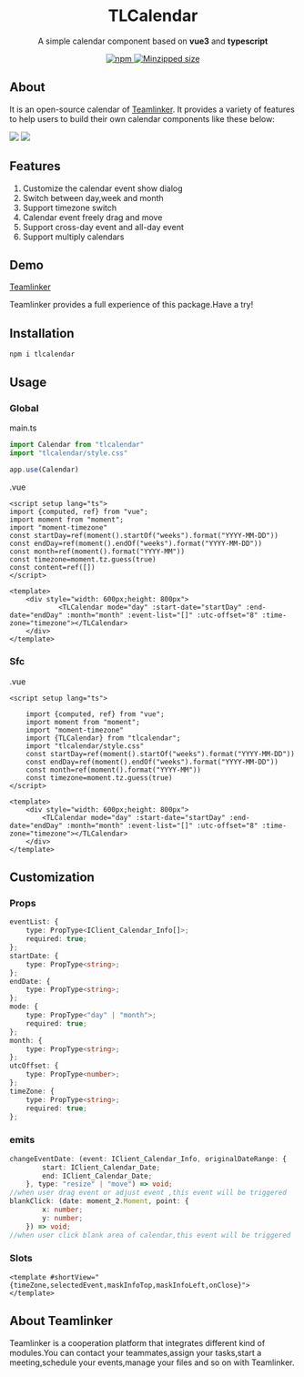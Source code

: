 <h1 align="center">
TLCalendar
</h1>
<p align="center">
A simple calendar component based on <b>vue3</b> and <b>typescript</b>
</p>

<p align="center">
  <a href="https://www.npmjs.com/package/tlcalendar">
    <img src="https://flat.badgen.net/npm/v/tlcalendar?icon=npm" alt="npm"/>
  </a>
  <a href="https://www.npmjs.com/package/tlcalendar">
    <img src="https://flat.badgen.net/bundlephobia/minzip/tlcalendar?color=green" alt="Minzipped size"/>
  </a>
</p>

## About
It is an open-source calendar of [Teamlinker](https://team-linker.com). It provides a variety of features to help users to build their own calendar components like these below:

![](https://team-linker.com/assets/exampleCalendar2-92024062.png)
![](https://team-linker.com/assets/exampleCalendar1-c0bf9528.png)

## Features
1. Customize the calendar event show dialog
2. Switch between day,week and month
3. Support timezone switch
4. Calendar event freely drag and move
5. Support cross-day event and all-day event
6. Support multiply calendars


## Demo
[Teamlinker](https://team-linker.com)

Teamlinker provides a full experience of this package.Have a try!

## Installation
```shell
npm i tlcalendar
```
## Usage

### Global
main.ts
```typescript
import Calendar from "tlcalendar"
import "tlcalendar/style.css"

app.use(Calendar)
```
.vue
```vue
<script setup lang="ts">
import {computed, ref} from "vue";
import moment from "moment";
import "moment-timezone"
const startDay=ref(moment().startOf("weeks").format("YYYY-MM-DD"))
const endDay=ref(moment().endOf("weeks").format("YYYY-MM-DD"))
const month=ref(moment().format("YYYY-MM"))
const timezone=moment.tz.guess(true)
const content=ref([])
</script>

<template>
	<div style="width: 600px;height: 800px">
			<TLCalendar mode="day" :start-date="startDay" :end-date="endDay" :month="month" :event-list="[]" :utc-offset="8" :time-zone="timezone"></TLCalendar>
	</div>
</template>
```

### Sfc
.vue
```vue
<script setup lang="ts">

	import {computed, ref} from "vue";
	import moment from "moment";
	import "moment-timezone"
	import {TLCalendar} from "tlcalendar";
	import "tlcalendar/style.css"
	const startDay=ref(moment().startOf("weeks").format("YYYY-MM-DD"))
	const endDay=ref(moment().endOf("weeks").format("YYYY-MM-DD"))
	const month=ref(moment().format("YYYY-MM"))
	const timezone=moment.tz.guess(true)
</script>

<template>
	<div style="width: 600px;height: 800px">
		<TLCalendar mode="day" :start-date="startDay" :end-date="endDay" :month="month" :event-list="[]" :utc-offset="8" :time-zone="timezone"></TLCalendar>
	</div>
</template>
```

## Customization
### Props
```typescript
eventList: {
    type: PropType<IClient_Calendar_Info[]>;
    required: true;
};
startDate: {
    type: PropType<string>;
};
endDate: {
    type: PropType<string>;
};
mode: {
    type: PropType<"day" | "month">;
    required: true;
};
month: {
    type: PropType<string>;
};
utcOffset: {
    type: PropType<number>;
};
timeZone: {
    type: PropType<string>;
    required: true;
};
```

### emits
```typescript
changeEventDate: (event: IClient_Calendar_Info, originalDateRange: {
        start: IClient_Calendar_Date;
        end: IClient_Calendar_Date;
    }, type: "resize" | "move") => void;
//when user drag event or adjust event ,this event will be triggered
blankClick: (date: moment_2.Moment, point: {
        x: number;
        y: number;
    }) => void;
//when user click blank area of calendar,this event will be triggered
```

### Slots
```vue
<template #shortView="{timeZone,selectedEvent,maskInfoTop,maskInfoLeft,onClose}">
</template>
```

## About Teamlinker
Teamlinker is a cooperation platform that integrates different kind of modules.You can contact your teammates,assign your tasks,start a meeting,schedule your events,manage your files and so on with Teamlinker.
